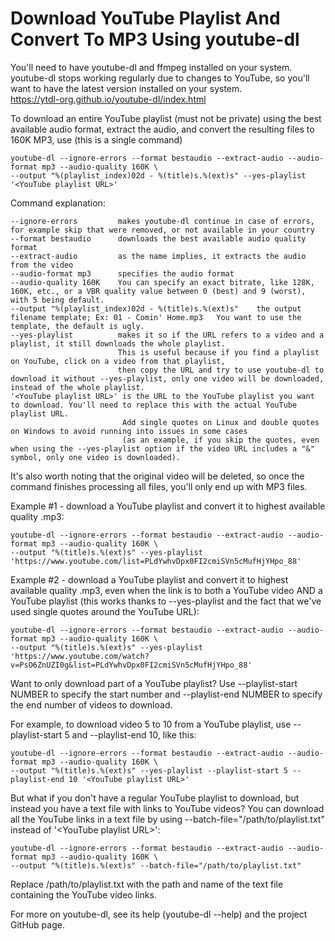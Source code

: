 # Download YouTube Playlist And Convert To MP3 Using youtube-dl

You'll need to have youtube-dl and ffmpeg installed on your system.  
youtube-dl stops working regularly due to changes to YouTube, so you'll
want to have the latest version installed on your system.  
<https://ytdl-org.github.io/youtube-dl/index.html>

To download an entire YouTube playlist (must not be private) using the
best available audio format, extract the audio, and convert the
resulting files to 160K MP3, use (this is a single command)

    youtube-dl --ignore-errors --format bestaudio --extract-audio --audio-format mp3 --audio-quality 160K \
    --output "%(playlist_index)02d - %(title)s.%(ext)s" --yes-playlist '<YouTube playlist URL>'

Command explanation:

    --ignore-errors         makes youtube-dl continue in case of errors, for example skip that were removed, or not available in your country
    --format bestaudio      downloads the best available audio quality format
    --extract-audio         as the name implies, it extracts the audio from the video
    --audio-format mp3      specifies the audio format
    --audio-quality 160K    You can specify an exact bitrate, like 128K, 160K, etc., or a VBR quality value between 0 (best) and 9 (worst), with 5 being default.
    --output "%(playlist_index)02d - %(title)s.%(ext)s"    the output filename template; Ex: 01 - Comin' Home.mp3   You want to use the template, the default is ugly.
    --yes-playlist          makes it so if the URL refers to a video and a playlist, it still downloads the whole playlist.
                            This is useful because if you find a playlist on YouTube, click on a video from that playlist, 
                            then copy the URL and try to use youtube-dl to download it without --yes-playlist, only one video will be downloaded, instead of the whole playlist.
    '<YouTube playlist URL>' is the URL to the YouTube playlist you want to download. You'll need to replace this with the actual YouTube playlist URL. 
                             Add single quotes on Linux and double quotes on Windows to avoid running into issues in some cases 
                             (as an example, if you skip the quotes, even when using the --yes-playlist option if the video URL includes a "&" symbol, only one video is downloaded).

It's also worth noting that the original video will be deleted, so once
the command finishes processing all files, you'll only end up with MP3
files.

Example \#1 - download a YouTube playlist and convert it to highest
available quality .mp3:

    youtube-dl --ignore-errors --format bestaudio --extract-audio --audio-format mp3 --audio-quality 160K \
    --output "%(title)s.%(ext)s" --yes-playlist 'https://www.youtube.com/list=PLdYwhvDpx0FI2cmiSVn5cMufHjYHpo_88'

Example \#2 - download a YouTube playlist and convert it to highest
available quality .mp3, even when the link is to both a YouTube video
AND a YouTube playlist (this works thanks to --yes-playlist and the fact
that we've used single quotes around the YouTube URL):

    youtube-dl --ignore-errors --format bestaudio --extract-audio --audio-format mp3 --audio-quality 160K \
    --output "%(title)s.%(ext)s" --yes-playlist 'https://www.youtube.com/watch?v=PsO6ZnUZI0g&list=PLdYwhvDpx0FI2cmiSVn5cMufHjYHpo_88'

Want to only download part of a YouTube playlist? Use --playlist-start
NUMBER to specify the start number and --playlist-end NUMBER to specify
the end number of videos to download.

For example, to download video 5 to 10 from a YouTube playlist, use
--playlist-start 5 and --playlist-end 10, like this:

    youtube-dl --ignore-errors --format bestaudio --extract-audio --audio-format mp3 --audio-quality 160K \
    --output "%(title)s.%(ext)s" --yes-playlist --playlist-start 5 --playlist-end 10 '<YouTube playlist URL>'

But what if you don't have a regular YouTube playlist to download, but
instead you have a text file with links to YouTube videos? You can
download all the YouTube links in a text file by using
--batch-file="/path/to/playlist.txt" instead of '\<YouTube playlist
URL\>':

    youtube-dl --ignore-errors --format bestaudio --extract-audio --audio-format mp3 --audio-quality 160K \
    --output "%(title)s.%(ext)s" --batch-file="/path/to/playlist.txt"

Replace /path/to/playlist.txt with the path and name of the text file
containing the YouTube video links.

For more on youtube-dl, see its help (youtube-dl --help) and the project
GitHub page.
